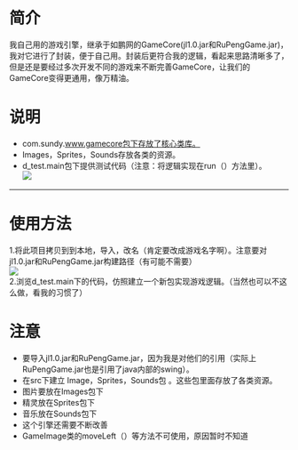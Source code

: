 # 简介
我自己用的游戏引擎，继承于如鹏网的GameCore(jl1.0.jar和RuPengGame.jar)，我对它进行了封装，便于自己用。封装后更符合我的逻辑，看起来思路清晰多了，但是还是要经过多次开发不同的游戏来不断完善GameCore，让我们的GameCore变得更通用，像万精油。
# 说明
* com.sundy.www.gamecore包下存放了核心类库。
* Images，Sprites，Sounds存放各类的资源。
* d_test.main包下提供测试代码（注意：将逻辑实现在run（）方法里）。  
![](https://github.com/sundyloveme/GameCore/blob/master/src/Images/QQ%E6%88%AA%E5%9B%BE20160213215754.png)  
  
***

# 使用方法
1.将此项目拷贝到到本地，导入，改名（肯定要改成游戏名字啊）。注意要对jl1.0.jar和RuPengGame.jar构建路径（有可能不需要）  
![](https://github.com/sundyloveme/GameCore/blob/master/src/Images/QQ%E6%88%AA%E5%9B%BE20160213215543.png)  
2.浏览d_test.main下的代码，仿照建立一个新包实现游戏逻辑。（当然也可以不这么做，看我的习惯了）
# 注意
* 要导入jl1.0.jar和RuPengGame.jar，因为我是对他们的引用（实际上RuPengGame.jar也是引用了java内部的swing）。
* 在src下建立 Image，Sprites，Sounds包 。这些包里面存放了各类资源。
 * 图片要放在Images包下
 * 精灵放在Sprites包下
 * 音乐放在Sounds包下
* 这个引擎还需要不断改善
 * GameImage类的moveLeft（）等方法不可使用，原因暂时不知道
